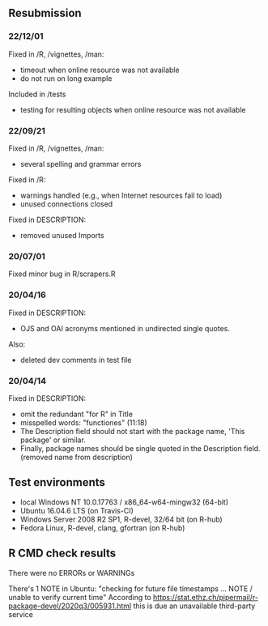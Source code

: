 ## Resubmission

### 22/12/01

Fixed in /R, /vignettes, /man:
- timeout when online resource was not available
- do not run on long example

Included in /tests
- testing for resulting objects when online resource was not available

### 22/09/21

Fixed in /R, /vignettes, /man:
- several spelling and grammar errors

Fixed in /R:
- warnings handled (e.g., when Internet resources fail to load) 
- unused connections closed

Fixed in DESCRIPTION:
- removed unused Imports

### 20/07/01

Fixed minor bug in R/scrapers.R 

### 20/04/16

Fixed in DESCRIPTION:
- OJS and OAI acronyms mentioned in undirected single quotes.

Also:
- deleted dev comments in test file

### 20/04/14

Fixed in DESCRIPTION:
- omit the redundant "for R" in Title
- misspelled words: "functiones" (11:18)
- The Description field should not start with the package name, 'This package' or similar.
- Finally, package names should be single quoted in the Description field. (removed name from description)

## Test environments

* local Windows NT 10.0.17763 / x86_64-w64-mingw32 (64-bit)
* Ubuntu 16.04.6 LTS (on Travis-CI)
* Windows Server 2008 R2 SP1, R-devel, 32/64 bit (on R-hub)
* Fedora Linux, R-devel, clang, gfortran (on R-hub)

## R CMD check results

There were no ERRORs or WARNINGs 

There's 1 NOTE in Ubuntu:
"checking for future file timestamps ... NOTE / unable to verify current time"
According to https://stat.ethz.ch/pipermail/r-package-devel/2020q3/005931.html this is due an unavailable third-party service
